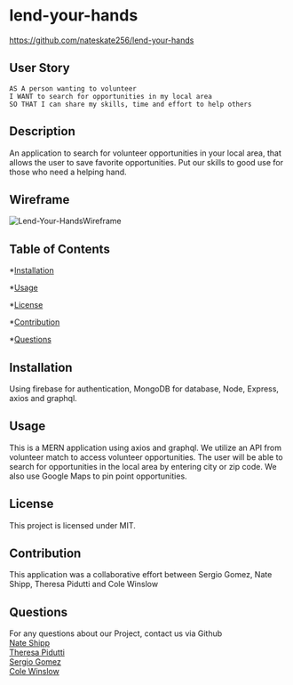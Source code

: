 # lend-your-hands
https://github.com/nateskate256/lend-your-hands

## User Story

```
AS A person wanting to volunteer
I WANT to search for opportunities in my local area
SO THAT I can share my skills, time and effort to help others
```

## Description

An application to search for volunteer opportunities in your local area, that allows the user to save favorite opportunities.  Put our skills to good use for those who need a helping hand.

## Wireframe

![Lend-Your-HandsWireframe](https://user-images.githubusercontent.com/77896188/116616337-7648cf80-a8f1-11eb-80ee-4d8e3f4f74ae.png)

## Table of Contents

\*[Installation](#installation)

\*[Usage](#usage)

\*[License](#license)

\*[Contribution](#contribution)

\*[Questions](#questions)

## Installation

Using firebase for authentication, MongoDB for database, Node, Express, axios and graphql.


## Usage
This is a MERN application using axios and graphql.  We utilize an API from volunteer match to access volunteer opportunities.  The user will be able to search for opportunities in the local area by entering city or zip code.  We also use Google Maps to pin point opportunities.

## License

This project is licensed under MIT.

## Contribution

This application was a collaborative effort between Sergio Gomez, Nate Shipp, Theresa Pidutti and Cole Winslow

## Questions
For any questions about our Project, contact us via Github <br/>
[Nate Shipp](https://github.com/nateskate256)  <br/>
[Theresa Pidutti](https://github.com/tpidutti) <br/>
[Sergio Gomez](https://github.com/sergiogomez100000) <br/>
[Cole Winslow](https://github.com/ColeThomasWinslow)

